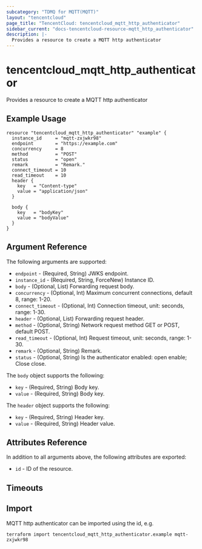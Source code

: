 ```yaml
---
subcategory: "TDMQ for MQTT(MQTT)"
layout: "tencentcloud"
page_title: "TencentCloud: tencentcloud_mqtt_http_authenticator"
sidebar_current: "docs-tencentcloud-resource-mqtt_http_authenticator"
description: |-
  Provides a resource to create a MQTT http authenticator
---
```


# tencentcloud_mqtt_http_authenticator

Provides a resource to create a MQTT http authenticator

## Example Usage

```hcl
resource "tencentcloud_mqtt_http_authenticator" "example" {
  instance_id     = "mqtt-zxjwkr98"
  endpoint        = "https://example.com"
  concurrency     = 8
  method          = "POST"
  status          = "open"
  remark          = "Remark."
  connect_timeout = 10
  read_timeout    = 10
  header {
    key   = "Content-type"
    value = "application/json"
  }

  body {
    key   = "bodyKey"
    value = "bodyValue"
  }
}
```

## Argument Reference

The following arguments are supported:

* `endpoint` - (Required, String) JWKS endpoint.
* `instance_id` - (Required, String, ForceNew) Instance ID.
* `body` - (Optional, List) Forwarding request body.
* `concurrency` - (Optional, Int) Maximum concurrent connections, default 8, range: 1-20.
* `connect_timeout` - (Optional, Int) Connection timeout, unit: seconds, range: 1-30.
* `header` - (Optional, List) Forwarding request header.
* `method` - (Optional, String) Network request method GET or POST, default POST.
* `read_timeout` - (Optional, Int) Request timeout, unit: seconds, range: 1-30.
* `remark` - (Optional, String) Remark.
* `status` - (Optional, String) Is the authenticator enabled: open enable; Close close.

The `body` object supports the following:

* `key` - (Required, String) Body key.
* `value` - (Required, String) Body key.

The `header` object supports the following:

* `key` - (Required, String) Header key.
* `value` - (Required, String) Header value.

## Attributes Reference

In addition to all arguments above, the following attributes are exported:

* `id` - ID of the resource.



## Timeouts

<no value>


## Import

MQTT http authenticator can be imported using the id, e.g.

```
terraform import tencentcloud_mqtt_http_authenticator.example mqtt-zxjwkr98
```

